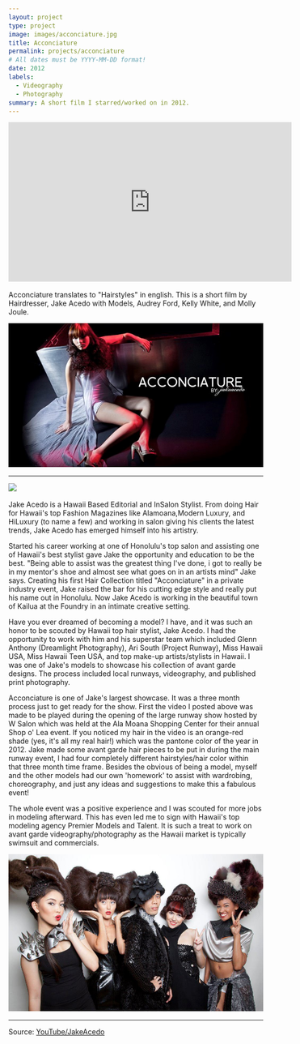 ```yaml
---
layout: project
type: project
image: images/acconciature.jpg
title: Acconciature
permalink: projects/acconciature
# All dates must be YYYY-MM-DD format!
date: 2012
labels:
  - Videography
  - Photography
summary: A short film I starred/worked on in 2012.
---
```


<iframe width="560" height="315" src="https://www.youtube.com/embed/dfMw2aNkqho" frameborder="0" allow="accelerometer; autoplay; encrypted-media; gyroscope; picture-in-picture" allowfullscreen></iframe>

Acconciature translates to "Hairstyles" in english.  This is a short film by Hairdresser, Jake Acedo with Models, Audrey Ford, Kelly White, and Molly Joule.

<img class="ui" src="https://raw.githubusercontent.com/audreyford/audreyford.github.io/master/images/acconciature2.jpg">

<hr>

<img class="ui medium left floated image" src="https://raw.githubuserconteimagent.com/audreyford/audreyford.github.io/master/images/wsalon.jpg">

Jake Acedo is a Hawaii Based Editorial and InSalon Stylist. From doing Hair for Hawaii's top Fashion Magazines like Alamoana,Modern Luxury, and HiLuxury (to name a few) and working in salon giving his clients the latest trends, Jake Acedo has emerged himself into his artistry. 

Started his career working at one of Honolulu's top salon and assisting one of Hawaii's best stylist gave Jake the opportunity and education to be the best. "Being able to assist was the greatest thing I've done, i got to really be in my mentor's shoe and almost see what goes on in an artists mind" Jake says. Creating his first Hair Collection titled "Acconciature" in a private industry event, Jake raised the bar for his cutting edge style and really put his name out in Honolulu. Now Jake Acedo is working in the beautiful town of Kailua at the Foundry in an intimate creative setting.

Have you ever dreamed of becoming a model?  I have, and it was such an honor to be scouted by Hawaii top hair stylist, Jake Acedo.  I had the opportunity to work with him and his superstar team which included Glenn Anthony (Dreamlight Photography), Ari South (Project Runway), Miss Hawaii USA, Miss Hawaii Teen USA, and top make-up artists/stylists in Hawaii.  I was one of Jake's models to showcase his collection of avant garde designs.  The process included local runways, videography, and published print photography.

Acconciature is one of Jake's largest showcase.  It was a three month process just to get ready for the show.  First the video I posted above was made to be played during the opening of the large runway show hosted by W Salon which was held at the Ala Moana Shopping Center for their annual Shop o' Lea event. If you noticed my hair in the video is an orange-red shade (yes, it's all my real hair!) which was the pantone color of the year in 2012.  Jake made some avant garde hair pieces to be put in during the main runway event, I had four completely different hairstyles/hair color within that three month time frame.  Besides the obvious of being a model, myself and the other models had our own 'homework' to assist with wardrobing, choreography, and just any ideas and suggestions to make this a fabulous event!

The whole event was a positive experience and I was scouted for more jobs in modeling afterward.  This has even led me to sign with Hawaii's top modeling agency Premier Models and Talent.  It is such a treat to work on avant garde videography/photography as the Hawaii market is typically swimsuit and commercials.

<img class="ui" src="https://raw.githubusercontent.com/audreyford/audreyford.github.io/master/images/wsalon2.jpg">

<hr>

Source: <a href="https://www.youtube.com/channel/UCwb56i3dMUBHfYMTCaCCx9A"><i class="large youtube icon "></i>YouTube/JakeAcedo</a>

